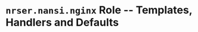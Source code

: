 `nrser.nansi.nginx` Role -- Templates, Handlers and Defaults
==============================================================================

